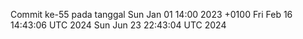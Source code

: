 Commit ke-55 pada tanggal Sun Jan 01 14:00 2023 +0100
Fri Feb 16 14:43:06 UTC 2024
Sun Jun 23 22:43:04 UTC 2024
